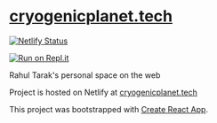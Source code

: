 # [cryogenicplanet.tech](https://cryogenicplanet.tech/)
[![Netlify Status](https://api.netlify.com/api/v1/badges/a6bab3f5-3ee1-46c2-8a62-fffa2cc8b7d6/deploy-status)](https://app.netlify.com/sites/cryogenicplanet/deploys)

[![Run on Repl.it](https://repl.it/badge/github/CryogenicPlanet/cryogenicplanet.github.io)](https://repl.it/github/CryogenicPlanet/cryogenicplanet.github.io)

Rahul Tarak's personal space on the web

Project is hosted on Netlify at [cryogenicplanet.tech](https://cryogenicplanet.tech/)



This project was bootstrapped with [Create React App](https://github.com/facebook/create-react-app).
